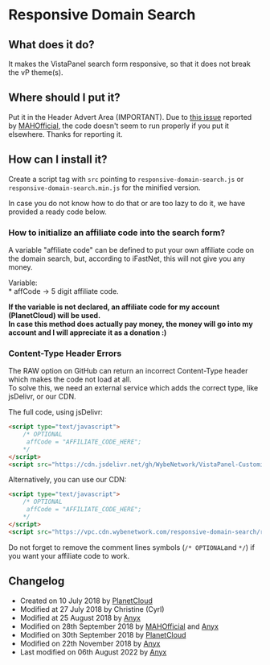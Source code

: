 # Responsive Domain Search  

## What does it do?  
It makes the VistaPanel search form responsive, so that it does not break the vP theme(s).

## Where should I put it?  
Put it in the Header Advert Area (IMPORTANT). 
Due to [this issue](https://github.com/VPTOfficial/VistaPanel-Customizations/issues/4) reported by [MAHOfficial](https://github.com/mahofficial), the code doesn't seem to run properly if you put it elsewhere. Thanks for reporting it.  

## How can I install it?   
Create a script tag with `src` pointing to `responsive-domain-search.js` or `responsive-domain-search.min.js` for the minified version.  

In case you do not know how to do that or are too lazy to do it, we have provided a ready code below.

### How to initialize an affiliate code into the search form?   
A variable "affiliate code" can be defined to put your own affiliate code on the domain search, but, according to iFastNet, this will not give you any money.  

Variable:   
	* affCode -> 5 digit affiliate code.  

**If the variable is not declared, an affiliate code for my account (PlanetCloud) will be used.**  
**In case this method does actually pay money, the money will go into my account and I will appreciate it as a donation :)**  

###  Content-Type Header Errors
The RAW option on GitHub can return an incorrect Content-Type header which makes the code not load at all.  
To solve this, we need an external service which adds the correct type, like jsDelivr, or our CDN.

The full code, using jsDelivr:
```html
<script type="text/javascript">
	/* OPTIONAL
	 affCode = "AFFILIATE_CODE_HERE";
	*/
</script>
<script src="https://cdn.jsdelivr.net/gh/WybeNetwork/VistaPanel-Customizations@2.0.1/responsive-domain-search/responsive-domain-search.js" type="text/javascript"></script>
```
Alternatively, you can use our CDN:
```html
<script type="text/javascript">
	/* OPTIONAL
	 affCode = "AFFILIATE_CODE_HERE";
	*/
</script>
<script src="https://vpc.cdn.wybenetwork.com/responsive-domain-search/responsive-domain-search.js" type="text/javascript"></script>
```
Do not forget to remove the comment lines symbols (``/* OPTIONAL``and ``*/``) if you want your affiliate code to work.
## Changelog
* Created on 10 July 2018 by [PlanetCloud](https://github.com/PlanetTheCloud)  
* Modified at 27 July 2018 by Christine (Cyrl)  
* Modified at 25 August 2018 by [Anyx](https://github.com/4yx)
* Modified on 28th September 2018 by [MAHOfficial](https://github.com/mahofficial) and [Anyx](https://github.com/4yx)
* Modified on 30th September 2018 by [PlanetCloud](https://github.com/PlanetTheCloud)  
* Modified on 22th November 2018 by [Anyx](https://github.com/4yx)
* Last modified on 06th August 2022 by [Anyx](https://github.com/4yx)
